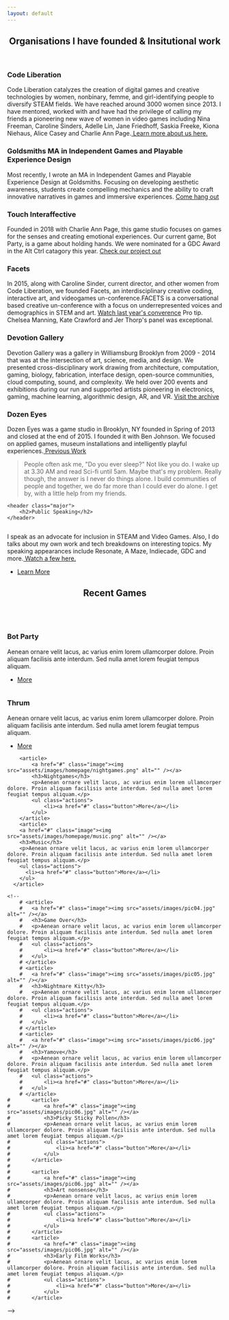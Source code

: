 ```yaml
---
layout: default
---
```


<!-- Section -->
<section>
	<header class="major">
		<h2>Organisations I have founded & Insitutional work</h2>
	</header>
	<div class="features">
		<article>
			<span class="icon fa-heart"></span>
			<div class="content">
				<h3>Code Liberation</h3>
				<p>Code Liberation catalyzes the creation of digital games and creative technologies by women, nonbinary, femme, and girl-identifying people to diversify STEAM fields. We have reached around 3000 women since 2013. I have mentored, worked with and have had the privilege of calling my friends a pioneering new wave of women in video games including Nina Freeman, Caroline Sinders, Adelle Lin, Jane Friedhoff, Saskia Freeke, Kiona Niehaus, Alice Casey and Charlie Ann Page.<a href="http://www.codeliberation.org" target = "_blank"> Learn more about us here.</a>
        </p>
			</div>
		</article>
		<article>
			<span class="icon fa-university"></span>
			<div class="content">
				<h3>Goldsmiths MA in Independent Games and Playable Experience Design</h3>
				<p>Most recently, I wrote an MA in Independent Games and Playable Experience Design at Goldsmiths.
        Focusing on developing aesthetic awareness, students create compelling mechanics and the ability to craft innovative narratives in games and immersive experiences. <a href="https://www.gold.ac.uk/pg/ma-independent-games-design/" target="_blank">Come hang out</a></p>
			</div>
		</article>
		<article>
			<span class="icon fa-cube"></span>
			<div class="content">
				<h3>Touch Interaffective</h3>
				<p>Founded in 2018 with Charlie Ann Page, this game studio focuses on games for the senses and creating emotional experiences. Our current game, Bot Party, is a game about holding hands. We were nominated for a GDC Award in the Alt Ctrl catagory this year. <a href="http://www.playbotparty.com" target="_blank">Check our project out</a></p>
			</div>
		</article>
		<article>
			<span class="icon fa-bolt"></span>
			<div class="content">
				<h3>Facets</h3>
				<p> In 2015, along with Caroline Sinder, current director, and other women from Code Liberation, we founded Facets, an interdisciplinary creative coding, interactive art, and videogames un-conference.FACETS is a conversational based creative un-conference with a focus on underrepresented voices and demographics in STEM and art. <a href="https://livestream.com/internetsociety/facets17">Watch last year's converence</a> Pro tip. Chelsea Manning, Kate Crawford and Jer Thorp's panel was exceptional.</p>
			</div>
		</article>
    		<article>
    			<span class="icon fa-star"></span>
    			<div class="content">
    				<h3>Devotion Gallery</h3>
    				<p>Devotion Gallery was a gallery in Williamsburg Brooklyn from 2009 - 2014 that was at the intersection of art, science, media, and design. We presented cross-disciplinary work drawing from architecture, computation, gaming, biology, fabrication, interface design, open-source communities, cloud computing, sound, and complexity. We held over 200 events and exhibitions during our run and supported artists pioneering in electronics, gaming, machine learning, algorithmic design, AR, and VR. <a href="http://www.areyoudevoted.com" target="_blank">Visit the archive</a></p>
    			</div>
    		</article>
        		<article>
        			<span class="icon fa-eye"></span>
        			<div class="content">
        				<h3>Dozen Eyes</h3>
        				<p>Dozen Eyes was a game studio in Brooklyn, NY founded in Spring of 2013 and closed at the end of 2015. I founded it with Ben Johnson. We focused on applied games, museum installations and intelligently playful experiences.<a href="https://phoenixperry.github.io/dozeneyes/" target="_blank"> Previous Work</a></p>
        			</div>
        		</article>
	</div>
    <blockquote> People often ask me, "Do you ever sleep?" Not like you do. I wake up at 3.30 AM and read Sci-fi until 5am. Maybe that's my problem. Really though, the answer is I never do things alone. I build communities of people and together, we do far more than I could ever do alone. I get by, with a little help from my friends. </blockquote>
</section>

<!-- Section -->
<section>

	<header class="major">
		<h2>Public Speaking</h2>
	</header>
  <span class="image fit"><img src="assets/images/homepage/speaking.png" alt="" /></span>


<p>I speak as an advocate for inclusion in STEAM and Video Games. Also, I do talks about my own work and tech breakdowns on interesting topics. My speaking appearances include Resonate, A Maze, Indiecade, GDC and more.<a href ="talks.html"> Watch a few here.</a></p>
    <ul class="actions">
      <li><a href="#" class="button">Learn More</a></li>
    </ul>
</section>

<!-- Section -->
<section>
	<header class="major">
		<h2>Recent Games</h2>
	</header>
	<div class="posts">
		<article>
			<a href="#" class="image"><img src="assets/images/homepage/botparty.png" alt="" /></a>
			<h3>Bot Party</h3>
			<p>Aenean ornare velit lacus, ac varius enim lorem ullamcorper dolore. Proin aliquam facilisis ante interdum. Sed nulla amet lorem feugiat tempus aliquam.</p>
			<ul class="actions">
				<li><a href="botparty.html" class="button">More</a></li>
			</ul>
		</article>
		<article>
			<a href="#" class="image"><img src="assets/images//homepage/thrum.jpg" alt="" /></a>
			<h3>Thrum</h3>
			<p>Aenean ornare velit lacus, ac varius enim lorem ullamcorper dolore. Proin aliquam facilisis ante interdum. Sed nulla amet lorem feugiat tempus aliquam.</p>
			<ul class="actions">
				<li><a href="#" class="button">More</a></li>
			</ul>
		</article>


		<article>
			<a href="#" class="image"><img src="assets/images/homepage/nightgames.png" alt="" /></a>
			<h3>Nightgames</h3>
			<p>Aenean ornare velit lacus, ac varius enim lorem ullamcorper dolore. Proin aliquam facilisis ante interdum. Sed nulla amet lorem feugiat tempus aliquam.</p>
			<ul class="actions">
				<li><a href="#" class="button">More</a></li>
			</ul>
		</article>
    	<article>
        <a href="#" class="image"><img src="assets/images/homepage/music.png" alt="" /></a>
        <h3>Music</h3>
        <p>Aenean ornare velit lacus, ac varius enim lorem ullamcorper dolore. Proin aliquam facilisis ante interdum. Sed nulla amet lorem feugiat tempus aliquam.</p>
        <ul class="actions">
          <li><a href="#" class="button">More</a></li>
        </ul>
      </article>

    <!--
		# <article>
		# 	<a href="#" class="image"><img src="assets/images/pic04.jpg" alt="" /></a>
		# 	<h3>Game Over</h3>
		# 	<p>Aenean ornare velit lacus, ac varius enim lorem ullamcorper dolore. Proin aliquam facilisis ante interdum. Sed nulla amet lorem feugiat tempus aliquam.</p>
		# 	<ul class="actions">
		# 		<li><a href="#" class="button">More</a></li>
		# 	</ul>
		# </article>
		# <article>
		# 	<a href="#" class="image"><img src="assets/images/pic05.jpg" alt="" /></a>
		# 	<h3>Nightmare Kitty</h3>
		# 	<p>Aenean ornare velit lacus, ac varius enim lorem ullamcorper dolore. Proin aliquam facilisis ante interdum. Sed nulla amet lorem feugiat tempus aliquam.</p>
		# 	<ul class="actions">
		# 		<li><a href="#" class="button">More</a></li>
		# 	</ul>
		# </article>
		# <article>
		# 	<a href="#" class="image"><img src="assets/images/pic06.jpg" alt="" /></a>
		# 	<h3>Yamove</h3>
		# 	<p>Aenean ornare velit lacus, ac varius enim lorem ullamcorper dolore. Proin aliquam facilisis ante interdum. Sed nulla amet lorem feugiat tempus aliquam.</p>
		# 	<ul class="actions">
		# 		<li><a href="#" class="button">More</a></li>
		# 	</ul>
		# </article>
    # 		<article>
    # 			<a href="#" class="image"><img src="assets/images/pic06.jpg" alt="" /></a>
    # 			<h3>Picky Sticky Pollen</h3>
    # 			<p>Aenean ornare velit lacus, ac varius enim lorem ullamcorper dolore. Proin aliquam facilisis ante interdum. Sed nulla amet lorem feugiat tempus aliquam.</p>
    # 			<ul class="actions">
    # 				<li><a href="#" class="button">More</a></li>
    # 			</ul>
    # 		</article>
    #
    # 		<article>
    # 			<a href="#" class="image"><img src="assets/images/pic06.jpg" alt="" /></a>
    # 			<h3>Art nonsense</h3>
    # 			<p>Aenean ornare velit lacus, ac varius enim lorem ullamcorper dolore. Proin aliquam facilisis ante interdum. Sed nulla amet lorem feugiat tempus aliquam.</p>
    # 			<ul class="actions">
    # 				<li><a href="#" class="button">More</a></li>
    # 			</ul>
    # 		</article>
    # 		<article>
    # 			<a href="#" class="image"><img src="assets/images/pic06.jpg" alt="" /></a>
    # 			<h3>Early Film Works</h3>
    # 			<p>Aenean ornare velit lacus, ac varius enim lorem ullamcorper dolore. Proin aliquam facilisis ante interdum. Sed nulla amet lorem feugiat tempus aliquam.</p>
    # 			<ul class="actions">
    # 				<li><a href="#" class="button">More</a></li>
    # 			</ul>
    # 		</article>
  -->
	</div>
</section>
